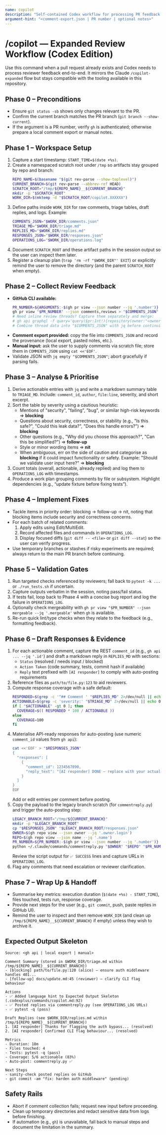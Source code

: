 ```yaml
---
name: copilot
description: "Self-contained Codex workflow for processing PR feedback and drafting responses"
argument-hint: "<comment-export.json | PR number | optional notes>"
---
```


# /copilot — Expanded Review Workflow (Codex Edition)

Use this command when a pull request already exists and Codex needs to process reviewer feedback end-to-end. It mirrors the Claude `/copilot-expanded` flow but stays compatible with the tooling available in this repository.

## Phase 0 – Preconditions
- Ensure `git status -sb` shows only changes relevant to the PR.
- Confirm the current branch matches the PR branch (`git branch --show-current`).
- If the argument is a PR number, verify `gh` is authenticated; otherwise prepare a local comment export or manual notes.

## Phase 1 – Workspace Setup
1. Capture a start timestamp: `START_TIME=$(date +%s)`.
2. Create a namespaced scratch root under `/tmp` so artifacts stay grouped by repo and branch:
   ```bash
   REPO_NAME=$(basename "$(git rev-parse --show-toplevel)")
   CURRENT_BRANCH=$(git rev-parse --abbrev-ref HEAD)
   SCRATCH_ROOT="/tmp/${REPO_NAME}__${CURRENT_BRANCH}"
   mkdir -p "$SCRATCH_ROOT"
   WORK_DIR=$(mktemp -d "$SCRATCH_ROOT/copilot.XXXXXX")
   ```
3. Define paths inside `WORK_DIR` for raw comments, triage tables, draft replies, and logs. Example:
   ```bash
   COMMENTS_JSON="$WORK_DIR/comments.json"
   TRIAGE_MD="$WORK_DIR/triage.md"
   REPLIES_MD="$WORK_DIR/replies.md"
   RESPONSES_JSON="$WORK_DIR/responses.json"
   OPERATIONS_LOG="$WORK_DIR/operations.log"
   ```
4. Document `SCRATCH_ROOT` and these artifact paths in the session output so the user can inspect them later.
5. Register a cleanup plan (`trap 'rm -rf "$WORK_DIR"' EXIT`) or explicitly remind the user to remove the directory (and the parent `SCRATCH_ROOT` when empty).

## Phase 2 – Collect Review Feedback
- **GitHub CLI available:**
  ```bash
  PR_NUMBER=${ARGUMENTS:-$(gh pr view --json number --jq '.number')}
  gh pr view "$PR_NUMBER" --json comments,reviews > "$COMMENTS_JSON"
  # Need inline review threads? Capture them separately and merge:
  # gh api graphql -f query='query($pr:Int!){repository(owner:"<owner>",name:"<repo>"){pullRequest(number:$pr){reviewThreads{nodes{comments{body,path,startLine,line}}}}}}' -f pr="$PR_NUMBER" > "$WORK_DIR/review_threads.json"
  # Combine thread data into "$COMMENTS_JSON" with jq before continuing.
  ```
- **Comment export provided:** copy the file into `COMMENTS_JSON` and record the provenance (local export, pasted notes, etc.).
- **Manual input:** ask the user to supply comments via scratch file; store them in `COMMENTS_JSON` using `cat <<'EOF'`.
- Validate JSON with `jq empty "$COMMENTS_JSON"`; abort gracefully if parsing fails.

## Phase 3 – Analyse & Prioritise
1. Derive actionable entries with `jq` and write a markdown summary table to `TRIAGE_MD`. Include: `comment_id`, `author`, `file:line`, severity, and short excerpt.
2. Sort the table by severity using a cautious heuristic:
   - Mentions of "security", "failing", "bug", or similar high-risk keywords ⇒ **blocking**
   - Questions about security, correctness, or stability (e.g., "Is this safe?", "Could this leak data?", "Does this handle errors?") ⇒ **blocking**
   - Other questions (e.g., "Why did you choose this approach?", "Can this be simplified?") ⇒ **follow-up**
   - Style or minor wording items ⇒ **nit**
   - When ambiguous, err on the side of caution and categorise as **blocking** if it could impact functionality or safety. Example: "Should we validate user input here?" ⇒ **blocking**
3. Count totals (overall, actionable, already replied) and log them to `OPERATIONS_LOG` with timestamps.
4. Produce a work plan grouping comments by file or subsystem. Highlight dependencies (e.g., “update fixture before fixing tests”).

## Phase 4 – Implement Fixes
- Tackle items in priority order: blocking → follow-up → nit, noting that blocking items include security and correctness concerns.
- For each batch of related comments:
  1. Apply edits using Edit/MultiEdit.
  2. Record affected files and commands in `OPERATIONS_LOG`.
  3. Display focused diffs (`git diff -- <file>` or `git diff --stat`) so the user can verify progress.
- Use temporary branches or stashes if risky experiments are required; always return to the main PR branch before continuing.

## Phase 5 – Validation Gates
1. Run targeted checks referenced by reviewers; fall back to `pytest -k ...` or `./run_tests.sh` if uncertain.
2. Capture outputs verbatim in the session, noting pass/fail status.
3. If tests fail, loop back to Phase 4 with a concise bug report and log the failure in `OPERATIONS_LOG`.
4. Optionally check mergeability with `gh pr view "$PR_NUMBER" --json mergeable --jq '.mergeable'` when `gh` is available.
5. Re-run quick lint/type checks when they relate to the feedback (e.g., formatting feedback).

## Phase 6 – Draft Responses & Evidence
1. For each actionable comment, capture the REST `comment_id` (e.g., `gh api ... --jq '.id'`) and draft a markdown reply in `REPLIES_MD` with sections:
   - `Status` (resolved / needs input / blocked)
   - `Action Taken` (code summary, tests, commit hash if available)
   - `Reply` text prefixed with `[AI responder]` to comply with auto-posting requirements
2. Reference files as `path/to/file.py:123` to aid reviewers.
3. Compute response coverage with a safe default:
   ```bash
   RESPONDED=$(grep -c '^## Comment ' "$REPLIES_MD" 2>/dev/null || echo 0)
   ACTIONABLE=$(grep -c 'severity:' "$TRIAGE_MD" 2>/dev/null || echo 0)
   if [ "$ACTIONABLE" -gt 0 ]; then
     COVERAGE=$(( RESPONDED * 100 / ACTIONABLE ))
   else
     COVERAGE=100
   fi
   ```
4. Materialise API-ready responses for auto-posting (use numeric `comment_id` values from `gh api`):
   ```bash
   cat <<'EOF' > "$RESPONSES_JSON"
   {
     "responses": [
       {
         "comment_id": 1234567890,
         "reply_text": "[AI responder] DONE – replace with your actual reply text"
       }
     ]
   }
   EOF
   ```
   Add or edit entries per comment before posting.
5. Copy the payload to the legacy branch scratch (for `commentreply.py`) and trigger the auto-posting step:
   ```bash
   LEGACY_BRANCH_ROOT="/tmp/${CURRENT_BRANCH}"
   mkdir -p "$LEGACY_BRANCH_ROOT"
   cp "$RESPONSES_JSON" "$LEGACY_BRANCH_ROOT/responses.json"
   OWNER=$(gh repo view --json owner --jq '.owner.login')
   REPO=$(gh repo view --json name --jq '.name')
   PR_NUMBER=${PR_NUMBER:-$(gh pr view --json number --jq '.number')}
   python ~/.claude/commands/commentreply.py "$OWNER" "$REPO" "$PR_NUMBER"
   ```
   Review the script output for `✅ SUCCESS` lines and capture URLs in `OPERATIONS_LOG`.
6. Flag any comments that need escalation or reviewer clarification.

## Phase 7 – Wrap Up & Handoff
- Summarise key metrics: execution duration (`$(date +%s) - START_TIME`), files touched, tests run, response coverage.
- Provide next steps for the user (e.g., `git commit`, push, paste replies in GitHub UI).
- Remind the user to inspect and then remove `WORK_DIR` (and clean up `/tmp/${REPO_NAME}__${CURRENT_BRANCH}` if empty) unless they wish to archive it.

## Expected Output Skeleton
```text
Source: <gh api | local export | manual>

Comment Summary (stored in $WORK_DIR/triage.md within /tmp/${REPO_NAME}__${CURRENT_BRANCH})
- [blocking] path/to/file.py:120 (alice) – ensure auth middleware handles 401...
- [follow-up] docs/update.md:45 (reviewer) – clarify CLI flag behaviour

Actions
- ✅ Added language hint to Expected Output Skeleton (.codexplus/commands/copilot.md:92)
- ✅ Posted replies via commentreply.py (see OPERATIONS_LOG URLs)
- ✅ pytest -q (pass)

Draft Replies (see $WORK_DIR/replies.md within /tmp/${REPO_NAME}__${CURRENT_BRANCH})
1. [AI responder] Thanks for flagging the auth bypass... (resolved)
2. [AI responder] Confirmed CLI flag behaviour... (resolved)

Metrics
- Duration: 18m
- Files touched: 4
- Tests: pytest -q (pass)
- Coverage: 5/6 actionable (83%)
- Auto-post: commentreply.py ✅

Next Steps
- sanity-check posted replies on GitHub
- git commit -am "fix: harden auth middleware" (pending)
```

## Safety Rails
- Abort if comment collection fails; request new input before proceeding.
- Clean up temporary directories and redact sensitive data from logs before finishing.
- If automation (e.g., `gh`) is unavailable, fall back to manual steps and document the limitation in the summary.

